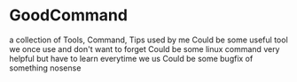 # GoodCommand
a collection of Tools, Command, Tips  used by me
Could be some useful tool we once use and don't want to forget
Could be some linux command very helpful but have to learn everytime we us
Could be some bugfix of something nosense
